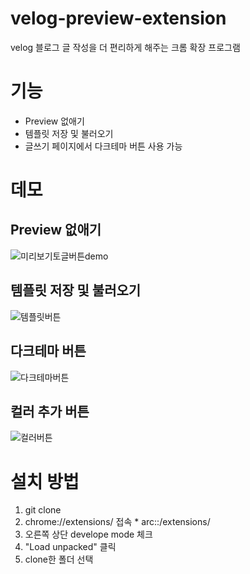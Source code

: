# velog-preview-extension

velog 블로그 글 작성을 더 편리하게 해주는 크롬 확장 프로그램

# 기능

- Preview 없애기
- 템플릿 저장 및 불러오기
- 글쓰기 페이지에서 다크테마 버튼 사용 가능

# 데모
## Preview 없애기
![미리보기토글버튼demo](https://github.com/dygmm4288/velog-preview-extension/assets/55860930/56701821-a785-4898-bc52-2a74bdcaa667)
## 템플릿 저장 및 불러오기
![템플릿버튼](https://github.com/dygmm4288/velog-preview-extension/assets/55860930/f4c9fd6f-3e40-4740-b706-1e41ffe7a0a4)
## 다크테마 버튼
![다크테마버튼](https://github.com/dygmm4288/velog-preview-extension/assets/55860930/102d4cf5-e8fa-479c-9313-ca55b6ddae88)
## 컬러 추가 버튼
![컬러버튼](https://github.com/dygmm4288/velog-extension/assets/55860930/d8cbb03d-7b22-43a9-9bfc-5134adf970c5)





# 설치 방법

1. git clone
2. chrome://extensions/ 접속 \* arc::/extensions/
3. 오른쪽 상단 develope mode 체크
4. "Load unpacked" 클릭
5. clone한 폴더 선택
